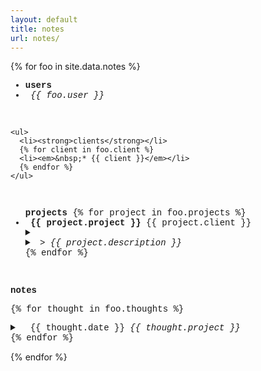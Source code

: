 ```yaml
---
layout: default
title: notes
url: notes/
---
```

{% for foo in site.data.notes %}  

<div style="font-family: courier new" class="col12 pad1">
  
  <div> <!--users, clients-->
    <ul>
      <li><strong>users</strong></li>
      <li><em>&nbsp;{{ foo.user }}</em></li>
    </ul>
    <br>
    
    <ul>
      <li><strong>clients</strong></li>
      {% for client in foo.client %}
      <li><em>&nbsp;* {{ client }}</em></li>
      {% endfor %}  
    </ul>
  </div>
  <br>
  
  <div> <!--projects-->
    <ul>
      <strong>projects</strong>   
      {% for project in foo.projects %}  
      <li>&nbsp;<strong>{{ project.project }}</strong><span class="date fr">&nbsp;{{ project.client }}&nbsp;</span></li>
      <details>     
        <summary>  
          <li>
            <em>&nbsp;>&nbsp;{{ project.description }}</em>
          </li>      
        </summary>   
        <ul>
          {% for todo in project.todo %}  
          <li>&nbsp;&nbsp;&nbsp;° {{ todo }}</li>  
          {% endfor %}     
        </ul>  
        <br>
      </details>  
      {% endfor %}   
    </ul>  
  </div>
  <br>
 
  **notes**
  
  {% for thought in foo.thoughts %}  
  <details>  
    <summary>  
      <span class="date">&nbsp;&nbsp;{{ thought.date }}</span>&nbsp;<em class="fr">{{ thought.project }}</em>  
    </summary>
    
    {{ thought.note }}
    
    <br>
  </details>    
  {% endfor %}    
  
</div>
  
{% endfor %}  

